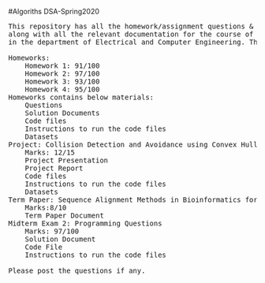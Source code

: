 #Algoriths DSA-Spring2020
<pre>
This repository has all the homework/assignment questions & solutions, project, term paper and midterm exam 2 (programming questions) 
along with all the relevant documentation for the course of Data Structures and Algorithms course (16:332:573) at Rutgers University 
in the department of Electrical and Computer Engineering. The final grade for the course is A.

Homeworks:
	Homework 1: 91/100
	Homework 2: 97/100
	Homework 3: 93/100
	Homework 4: 95/100
Homeworks contains below materials:
	Questions
	Solution Documents
	Code files
	Instructions to run the code files
	Datasets
Project: Collision Detection and Avoidance using Convex Hull Algorithms
	Marks: 12/15
	Project Presentation
	Project Report
	Code files
	Instructions to run the code files
	Datasets
Term Paper: Sequence Alignment Methods in Bioinformatics for Biological Sequences
	Marks:8/10
	Term Paper Document
Midterm Exam 2: Programming Questions
	Marks: 97/100
	Solution Document
	Code File
	Instructions to run the code files
	
Please post the questions if any.
</pre>
